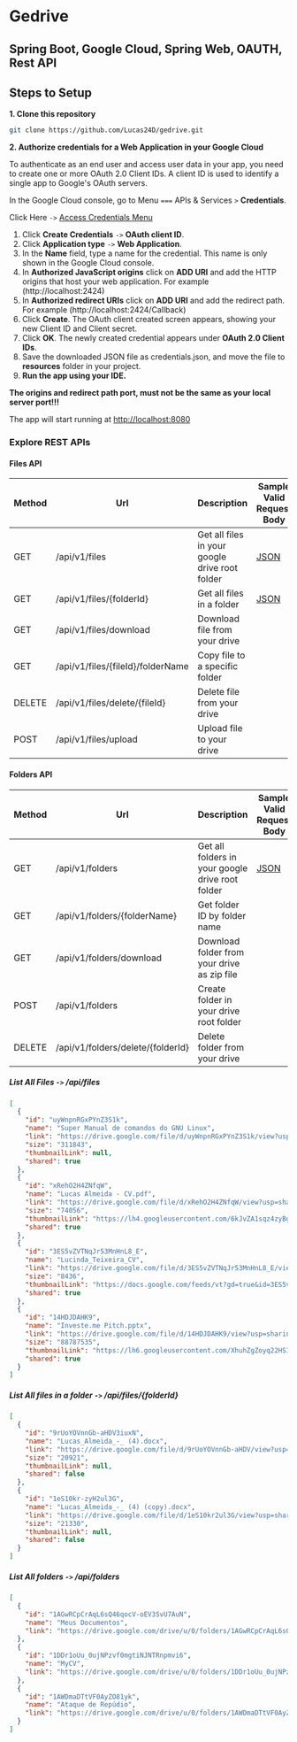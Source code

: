 # Gedrive
## Spring Boot, Google Cloud, Spring Web, OAUTH, Rest API
## Steps to Setup

**1. Clone this repository**
```bash
git clone https://github.com/Lucas24D/gedrive.git
```
**2. Authorize credentials for a Web Application in your Google Cloud**

To authenticate as an end user and access user data in your app, you need to create one or more OAuth 2.0 Client IDs. A client ID is used to identify a single app to Google's OAuth servers.

In the Google Cloud console, go to Menu `===` APIs & Services `>` **Credentials**.

Click Here `->` [Access Credentials Menu](https://console.cloud.google.com/apis/credentials)

1. Click **Create Credentials** `->` **OAuth client ID**.
2. Click **Application type** `->` **Web Application**.
3. In the **Name** field, type a name for the credential. This name is only shown in the Google Cloud console.
4. In **Authorized JavaScript origins** click on **ADD URI** and add the HTTP origins that host your web application. For example (http://localhost:2424)
5. In **Authorized redirect URIs** click on **ADD URI** and add the redirect path. For example (http://localhost:2424/Callback)
6. Click **Create**. The OAuth client created screen appears, showing your new Client ID and Client secret.
7. Click **OK**. The newly created credential appears under **OAuth 2.0 Client IDs**.
8. Save the downloaded JSON file as credentials.json, and move the file to **resources** folder in your project.
9. **Run the app using your IDE.**

**The origins and redirect path port, must not be the same as your local server port!!!**

The app will start running at <http://localhost:8080>

### Explore REST APIs

#### Files API
| Method | Url                               | Description                                    | Sample Valid Request Body |
|--------|-----------------------------------|------------------------------------------------|---------------------------|
| GET    | /api/v1/files                     | Get all files in your google drive root folder | [JSON](#findAll)          |
| GET    | /api/v1/files/{folderId}          | Get all files in a folder                      | [JSON](#findAllInFolder)  |
| GET    | /api/v1/files/download            | Download file from your drive                  |                           |
| GET    | /api/v1/files/{fileId}/folderName | Copy file to a specific folder                 |                           |
| DELETE | /api/v1/files/delete/{fileId}     | Delete file from your drive                    |                           |
| POST   | /api/v1/files/upload              | Upload file to your drive                      |                           |

#### Folders API
| Method | Url                               | Description                                      | Sample Valid Request Body  |
|--------|-----------------------------------|--------------------------------------------------|----------------------------|
| GET    | /api/v1/folders                   | Get all folders in your google drive root folder | [JSON](#findAllFolders)    |
| GET    | /api/v1/folders/{folderName}      | Get folder ID by folder name                     |                            |
| GET    | /api/v1/folders/download          | Download folder from your drive as zip file      |                            |
| POST   | /api/v1/folders                   | Create folder in your drive root folder          |                            |
| DELETE | /api/v1/folders/delete/{folderId} | Delete folder from your drive                    |                            |


##### <a id="findAll">List All Files `->` /api/files</a>
```json
[
  {
    "id": "uyWnpnRGxPYnZ3S1k",
    "name": "Super Manual de comandos do GNU Linux",
    "link": "https://drive.google.com/file/d/uyWnpnRGxPYnZ3S1k/view?usp=sharing",
    "size": "311843",
    "thumbnailLink": null,
    "shared": true
  },
  {
    "id": "xRehO2H4ZNfqW",
    "name": "Lucas Almeida - CV.pdf",
    "link": "https://drive.google.com/file/d/xRehO2H4ZNfqW/view?usp=sharing",
    "size": "74056",
    "thumbnailLink": "https://lh4.googleusercontent.com/6kJvZA1sqz4zyBgy-cKx4epIwh_c8iGDnWGbTIvMzq0xMeW-oJLjUyLE=s220",
    "shared": true
  },
  {
    "id": "3ES5vZVTNqJr53MnHnL8_E",
    "name": "Lucinda_Teixeira_CV",
    "link": "https://drive.google.com/file/d/3ES5vZVTNqJr53MnHnL8_E/view?usp=sharing",
    "size": "8436",
    "thumbnailLink": "https://docs.google.com/feeds/vt?gd=true&id=3ES5vZVTNqJr53MnHnL8_E=14&s=AMedNnoAA46-ZdfsLfQ",
    "shared": true
  },
  {
    "id": "14HDJDAHK9",
    "name": "Investe.me Pitch.pptx",
    "link": "https://drive.google.com/file/d/14HDJDAHK9/view?usp=sharing",
    "size": "88787535",
    "thumbnailLink": "https://lh6.googleusercontent.com/XhuhZgZoyq22HS1DJa832322V0wMCXqt0Kb_tUoE3i0k2meuY2GpgyMIVGb0A=s220",
    "shared": true
  }
]
```

##### <a id="findAllInFolder">List All files in  a folder `->` /api/files/{folderId}</a>
```json
[
  {
    "id": "9rUoYOVnnGb-aHDV3iuxN",
    "name": "Lucas_Almeida_-_ (4).docx",
    "link": "https://drive.google.com/file/d/9rUoYOVnnGb-aHDV/view?usp=sharing",
    "size": "20921",
    "thumbnailLink": null,
    "shared": false
  },
  {
    "id": "1eS10kr-zyH2ul3G",
    "name": "Lucas_Almeida_-_ (4) (copy).docx",
    "link": "https://drive.google.com/file/d/1eS10kr2ul3G/view?usp=sharing",
    "size": "21330",
    "thumbnailLink": null,
    "shared": false
  }
]
```

##### <a id="findAllFolders">List All folders  `->` /api/folders</a>
```json
[
  {
    "id": "1AGwRCpCrAqL6sQ46qocV-oEV3SvU7AuN",
    "name": "Meus Documentos",
    "link": "https://drive.google.com/drive/u/0/folders/1AGwRCpCrAqL6sQ46qocV-oEV3SvU7AuN"
  },
  {
    "id": "1DDr1oUu_0ujNPzvf0mgtiNJNTRnpmvi6",
    "name": "MyCV",
    "link": "https://drive.google.com/drive/u/0/folders/1DDr1oUu_0ujNPzvf0mgtiNJNTRnpmvi6"
  },
  {
    "id": "1AWDmaDTtVF0AyZO81yk",
    "name": "Ataque de Repúdio",
    "link": "https://drive.google.com/drive/u/0/folders/1AWDmaDTtVF0AyZO81yk"
  }
]
```